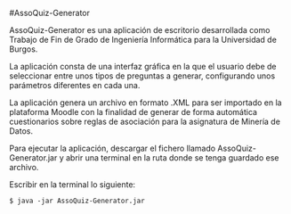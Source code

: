 #AssoQuiz-Generator

AssoQuiz-Generator es una aplicación de escritorio desarrollada como Trabajo de Fin de Grado de Ingeniería Informática para la Universidad de Burgos.

La aplicación consta de una interfaz gráfica en la que el usuario debe de seleccionar entre unos tipos de preguntas a generar, configurando unos parámetros diferentes en cada una. 

La aplicación genera un archivo en formato .XML para ser importado en la plataforma Moodle con la finalidad de generar de forma automática cuestionarios sobre reglas de asociación para la asignatura de Minería de Datos.

Para ejecutar la aplicación, descargar el fichero llamado AssoQuiz-Generator.jar y abrir una terminal en la ruta donde se tenga guardado ese archivo.

Escribir en la terminal lo siguiente:

    $ java -jar AssoQuiz-Generator.jar
    
